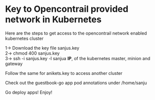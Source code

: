 Key to Opencontrail provided network in Kubernetes
==================================================

Here are the steps to get access to the opencontrail network enabled kubernetes cluster

1-> Download the key file sanjus.key  
2-> chmod 400 sanjus.key  
3-> ssh -i sanjus.key -l sanjua **IP**, of the kubernetes master, minion and gateway  


Follow the same for anikets.key to access another cluster

Check out the guestbook-go app pod annotations under /home/sanju  

Go deploy apps! Enjoy!
